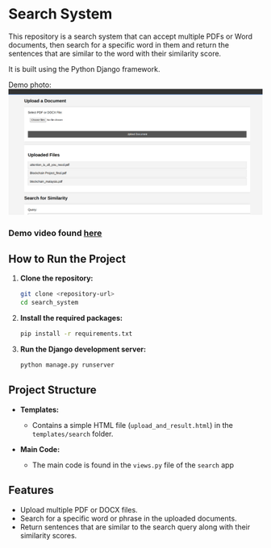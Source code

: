# Search System

This repository is a search system that can accept multiple PDFs or Word documents, then search for a specific word in them and return the sentences that are similar to the word with their similarity score.

It is built using the Python Django framework.

Demo photo:
![alt text](image.png)

### Demo video found  [here](https://youtu.be/-MMufrR60Zg)

## How to Run the Project

1. **Clone the repository:**
    ```sh
    git clone <repository-url>
    cd search_system
    ```

2. **Install the required packages:**
    ```sh
    pip install -r requirements.txt
    ```

3. **Run the Django development server:**
    ```sh
    python manage.py runserver
    ```

## Project Structure

- **Templates:**
  - Contains a simple HTML file (`upload_and_result.html`) in the `templates/search` folder.

- **Main Code:**
  - The main code is found in the `views.py` file of the `search` app

## Features

- Upload multiple PDF or DOCX files.
- Search for a specific word or phrase in the uploaded documents.
- Return sentences that are similar to the search query along with their similarity scores.
